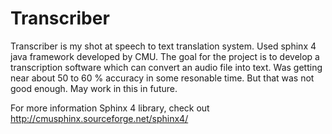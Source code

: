Transcriber
===========
Transcriber is my shot at speech to text translation system. Used sphinx 4 java framework developed by CMU. The goal for the project
is to develop a transcription software which can convert an audio file into text. Was getting near about 50 to 60 % accuracy in some resonable time.
But that was not good enough. May work in this in future.

For more information Sphinx 4 library, check out http://cmusphinx.sourceforge.net/sphinx4/
